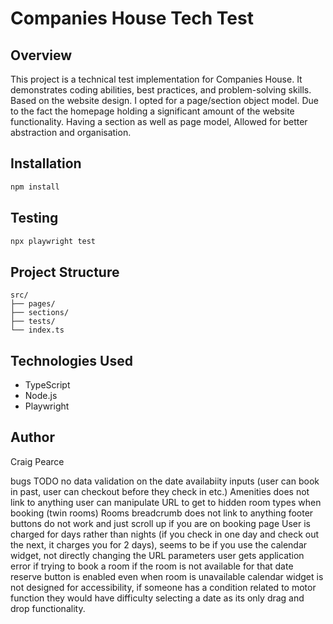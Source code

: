 # Companies House Tech Test

## Overview
This project is a technical test implementation for Companies House. It demonstrates coding abilities, best practices, and problem-solving skills. Based on the website design. I opted for a page/section object model. Due to the fact the homepage holding a significant amount of the website functionality. Having a section as well as page model, Allowed for better abstraction and organisation. 

## Installation
```bash
npm install
```

## Testing
```bash
npx playwright test
```

## Project Structure
```
src/
├── pages/
├── sections/
├── tests/
└── index.ts
```

## Technologies Used
- TypeScript
- Node.js
- Playwright

## Author
Craig Pearce

bugs TODO
no data validation on the date availabiity inputs (user can book in past, user can checkout before they check in etc.)
Amenities does not link to anything 
user can manipulate URL to get to hidden room types when booking (twin rooms) 
Rooms breadcrumb does not link to anything 
footer buttons do not work and just scroll up if you are on booking page
User is charged for days rather than nights (if you check in one day and check out the next, it charges you for 2 days), seems to be if you use the calendar widget, not directly changing the URL parameters
user gets application error if trying to book a room if the room is not available for that date
reserve button is enabled even when room is unavailable
calendar widget is not designed for accessibility, if someone has a condition related to motor function they would have difficulty selecting a date as its only drag and drop functionality.